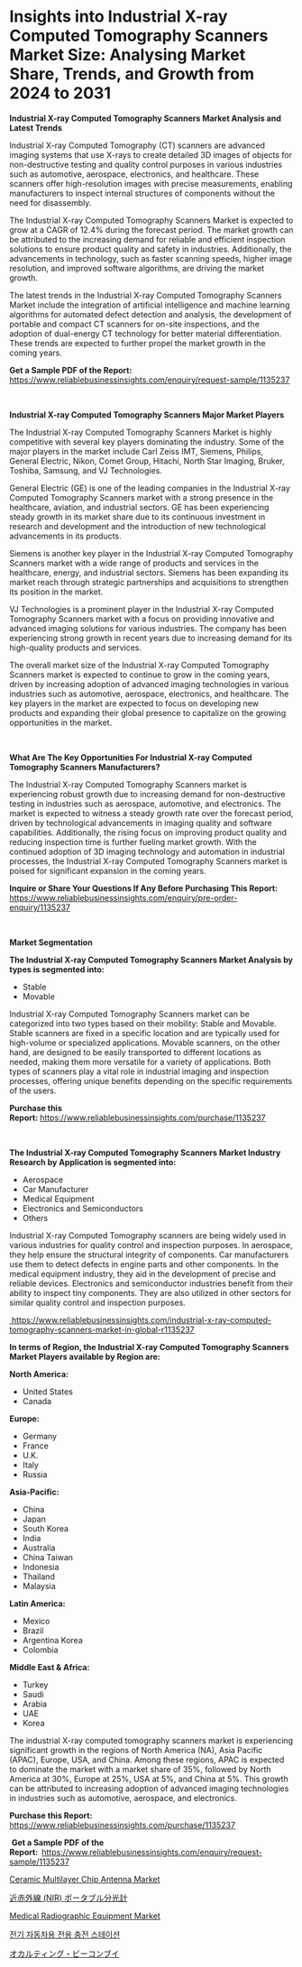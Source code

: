 <p><h1>Insights into Industrial X-ray Computed Tomography Scanners Market Size: Analysing Market Share, Trends, and Growth from 2024 to 2031</h1></p><p><strong>Industrial X-ray Computed Tomography Scanners Market Analysis and Latest Trends</strong></p>
<p><p>Industrial X-ray Computed Tomography (CT) scanners are advanced imaging systems that use X-rays to create detailed 3D images of objects for non-destructive testing and quality control purposes in various industries such as automotive, aerospace, electronics, and healthcare. These scanners offer high-resolution images with precise measurements, enabling manufacturers to inspect internal structures of components without the need for disassembly.</p><p>The Industrial X-ray Computed Tomography Scanners Market is expected to grow at a CAGR of 12.4% during the forecast period. The market growth can be attributed to the increasing demand for reliable and efficient inspection solutions to ensure product quality and safety in industries. Additionally, the advancements in technology, such as faster scanning speeds, higher image resolution, and improved software algorithms, are driving the market growth.</p><p>The latest trends in the Industrial X-ray Computed Tomography Scanners Market include the integration of artificial intelligence and machine learning algorithms for automated defect detection and analysis, the development of portable and compact CT scanners for on-site inspections, and the adoption of dual-energy CT technology for better material differentiation. These trends are expected to further propel the market growth in the coming years.</p></p>
<p><strong>Get a Sample PDF of the Report:&nbsp;</strong> <a href="https://www.reliablebusinessinsights.com/enquiry/request-sample/1135237">https://www.reliablebusinessinsights.com/enquiry/request-sample/1135237</a></p>
<p>&nbsp;</p>
<p><strong>Industrial X-ray Computed Tomography Scanners Major Market Players</strong></p>
<p><p>The Industrial X-ray Computed Tomography Scanners Market is highly competitive with several key players dominating the industry. Some of the major players in the market include Carl Zeiss IMT, Siemens, Philips, General Electric, Nikon, Comet Group, Hitachi, North Star Imaging, Bruker, Toshiba, Samsung, and VJ Technologies.</p><p>General Electric (GE) is one of the leading companies in the Industrial X-ray Computed Tomography Scanners market with a strong presence in the healthcare, aviation, and industrial sectors. GE has been experiencing steady growth in its market share due to its continuous investment in research and development and the introduction of new technological advancements in its products.</p><p>Siemens is another key player in the Industrial X-ray Computed Tomography Scanners market with a wide range of products and services in the healthcare, energy, and industrial sectors. Siemens has been expanding its market reach through strategic partnerships and acquisitions to strengthen its position in the market.</p><p>VJ Technologies is a prominent player in the Industrial X-ray Computed Tomography Scanners market with a focus on providing innovative and advanced imaging solutions for various industries. The company has been experiencing strong growth in recent years due to increasing demand for its high-quality products and services.</p><p>The overall market size of the Industrial X-ray Computed Tomography Scanners market is expected to continue to grow in the coming years, driven by increasing adoption of advanced imaging technologies in various industries such as automotive, aerospace, electronics, and healthcare. The key players in the market are expected to focus on developing new products and expanding their global presence to capitalize on the growing opportunities in the market.</p></p>
<p>&nbsp;</p>
<p><strong>What Are The Key Opportunities For Industrial X-ray Computed Tomography Scanners Manufacturers?</strong></p>
<p><p>The Industrial X-ray Computed Tomography Scanners market is experiencing robust growth due to increasing demand for non-destructive testing in industries such as aerospace, automotive, and electronics. The market is expected to witness a steady growth rate over the forecast period, driven by technological advancements in imaging quality and software capabilities. Additionally, the rising focus on improving product quality and reducing inspection time is further fueling market growth. With the continued adoption of 3D imaging technology and automation in industrial processes, the Industrial X-ray Computed Tomography Scanners market is poised for significant expansion in the coming years.</p></p>
<p><strong>Inquire or Share Your Questions If Any Before Purchasing This Report:</strong> <a href="https://www.reliablebusinessinsights.com/enquiry/pre-order-enquiry/1135237">https://www.reliablebusinessinsights.com/enquiry/pre-order-enquiry/1135237</a></p>
<p>&nbsp;</p>
<p><strong>Market Segmentation</strong></p>
<p><strong>The Industrial X-ray Computed Tomography Scanners Market Analysis by types is segmented into:</strong></p>
<p><ul><li>Stable</li><li>Movable</li></ul></p>
<p><p>Industrial X-ray Computed Tomography Scanners market can be categorized into two types based on their mobility: Stable and Movable. Stable scanners are fixed in a specific location and are typically used for high-volume or specialized applications. Movable scanners, on the other hand, are designed to be easily transported to different locations as needed, making them more versatile for a variety of applications. Both types of scanners play a vital role in industrial imaging and inspection processes, offering unique benefits depending on the specific requirements of the users.</p></p>
<p><strong>Purchase this Report:&nbsp;</strong><a href="https://www.reliablebusinessinsights.com/purchase/1135237">https://www.reliablebusinessinsights.com/purchase/1135237</a></p>
<p>&nbsp;</p>
<p><strong>The Industrial X-ray Computed Tomography Scanners Market Industry Research by Application is segmented into:</strong></p>
<p><ul><li>Aerospace</li><li>Car Manufacturer</li><li>Medical Equipment</li><li>Electronics and Semiconductors</li><li>Others</li></ul></p>
<p><p>Industrial X-ray Computed Tomography scanners are being widely used in various industries for quality control and inspection purposes. In aerospace, they help ensure the structural integrity of components. Car manufacturers use them to detect defects in engine parts and other components. In the medical equipment industry, they aid in the development of precise and reliable devices. Electronics and semiconductor industries benefit from their ability to inspect tiny components. They are also utilized in other sectors for similar quality control and inspection purposes.</p></p>
<p><a href="https://www.reliablebusinessinsights.com/industrial-x-ray-computed-tomography-scanners-market-in-global-r1135237">&nbsp;https://www.reliablebusinessinsights.com/industrial-x-ray-computed-tomography-scanners-market-in-global-r1135237</a></p>
<p><strong>In terms of Region, the Industrial X-ray Computed Tomography Scanners Market Players available by Region are:</strong></p>
<p>
    <p> <strong> North America: </strong>
        <ul>
            <li>United States</li>
            <li>Canada</li>
        </ul>
        </p> 
    <p> <strong> Europe: </strong>
        <ul>
            <li>Germany</li>
            <li>France</li>
            <li>U.K.</li>
            <li>Italy</li>
            <li>Russia</li>
        </ul>
        </p> 
    <p> <strong> Asia-Pacific: </strong>
        <ul>
            <li>China</li>
            <li>Japan</li>
            <li>South Korea</li>
            <li>India</li>
            <li>Australia</li>
            <li>China Taiwan</li>
            <li>Indonesia</li>
            <li>Thailand</li>
            <li>Malaysia</li>
        </ul>
        </p> 
    <p> <strong> Latin America: </strong>
        <ul>
            <li>Mexico</li>
            <li>Brazil</li>
            <li>Argentina Korea</li>
            <li>Colombia</li>
        </ul>
        </p> 
    <p> <strong> Middle East & Africa: </strong>
        <ul>
            <li>Turkey</li>
            <li>Saudi</li>
            <li>Arabia</li>
            <li>UAE</li>
            <li>Korea</li>
        </ul>
    </p>
    </p>
<p><p>The industrial X-ray computed tomography scanners market is experiencing significant growth in the regions of North America (NA), Asia Pacific (APAC), Europe, USA, and China. Among these regions, APAC is expected to dominate the market with a market share of 35%, followed by North America at 30%, Europe at 25%, USA at 5%, and China at 5%. This growth can be attributed to increasing adoption of advanced imaging technologies in industries such as automotive, aerospace, and electronics.</p></p>
<p><strong>Purchase this Report: </strong><a href="https://www.reliablebusinessinsights.com/purchase/1135237">https://www.reliablebusinessinsights.com/purchase/1135237</a></p>
<p>&nbsp;<strong>Get a Sample PDF of the Report:&nbsp;&nbsp;</strong><a href="https://www.reliablebusinessinsights.com/enquiry/request-sample/1135237">https://www.reliablebusinessinsights.com/enquiry/request-sample/1135237</a></p>
<p><strong></strong></p>
<p><p><a href="https://issuu.com/reportprime-2/docs/ceramic-multilayer-chip-antenna-market-size-2030.p">Ceramic Multilayer Chip Antenna Market</a></p><p><a href="https://medium.com/@kaiyohnson76845/%E8%BF%91%E8%B5%A4%E5%A4%96-nir-%E3%83%9D%E3%83%BC%E3%82%BF%E3%83%96%E3%83%AB%E5%88%86%E5%85%89%E8%A8%88%E5%B8%82%E5%A0%B4%E8%A6%8F%E6%A8%A1-cagr-2024-2030%E5%B9%B4%E3%81%AE%E3%83%88%E3%83%AC%E3%83%B3%E3%83%89-a81c8eb96e96">近赤外線 (NIR) ポータブル分光計</a></p><p><a href="https://github.com/Angelnienowdseej3e45z3p8c/Market-Research-Report-List-2/blob/main/medical-radiographic-equipment-market.md">Medical Radiographic Equipment Market</a></p><p><a href="https://github.com/berlianaparadilla48/Market-Research-Report-List-1/blob/main/8947792100189.md">전기 자동차용 전용 충전 스테이션</a></p><p><a href="https://github.com/EstaSprer20231/Market-Research-Report-List-2/blob/main/6929859106293.md">オカルティング・ビーコンブイ</a></p></p>